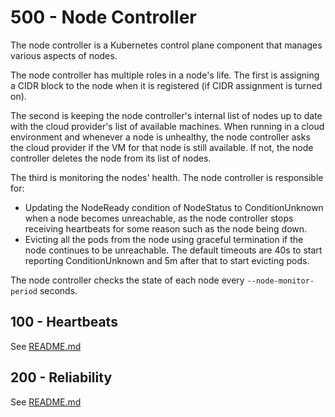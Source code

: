 # 500 - Node Controller
The node controller is a Kubernetes control plane component that manages various aspects of nodes.

The node controller has multiple roles in a node's life. The first is assigning a CIDR block to the node when it is registered (if CIDR assignment is turned on).

The second is keeping the node controller's internal list of nodes up to date with the cloud provider's list of available machines. When running in a cloud environment and whenever a node is unhealthy, the node controller asks the cloud provider if the VM for that node is still available. If not, the node controller deletes the node from its list of nodes.

The third is monitoring the nodes' health. The node controller is responsible for:

- Updating the NodeReady condition of NodeStatus to ConditionUnknown when a node becomes unreachable, as the node controller stops receiving heartbeats for some reason such as the node being down.
- Evicting all the pods from the node using graceful termination if the node continues to be unreachable. The default timeouts are 40s to start reporting ConditionUnknown and 5m after that to start evicting pods.

The node controller checks the state of each node every ```--node-monitor-period``` seconds.

## 100 - Heartbeats
See [README.md](./100/README.md)

## 200 - Reliability
See [README.md](./200/README.md)
